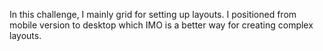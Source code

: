 In this challenge, I mainly grid for setting up layouts. I positioned from mobile version to desktop which IMO is a better way for creating complex layouts.
